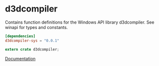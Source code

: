 # d3dcompiler #
Contains function definitions for the Windows API library d3dcompiler. See winapi for types and constants.

```toml
[dependencies]
d3dcompiler-sys = "0.0.1"
```

```rust
extern crate d3dcompiler;
```

[Documentation](https://retep998.github.io/doc/d3dcompiler/)
